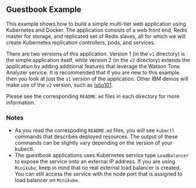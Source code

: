 ## Guestbook Example

This example shows how to build a simple multi-tier web application using
Kubernetes and Docker. The application consists of a web front end, Redis
master for storage, and replicated set of Redis slaves, all for which we will
create Kubernetes replication controllers, pods, and services.

There are two versions of this application. Version 1 (in the `v1` directory)
is the simple application itself, while version 2 (in the `v2` directory)
extends the application by adding additional features that leverage the Watson
Tone Analyzer service. It is recommended that if you are new to this example
then you look at just the `v1` version of the application. Other IBM demos
will make use of the `v2` version, such as
[Istio101](https://github.com/IBM/istio101).

Please see the corresponding `README.md` files in each directory for more
information.


### Notes

 * As you read the correspoding `README.md` files, you will see `kubectl` commands that describes deployed resources. The output of these commands can be slightly vary depending on the version of your kubectl.
 * The guestbook applications uses Kubernetes service type `LoadBalancer` to expose the service onto an external IP address. If you are using `Minikube`, keep in mind that no real external load balancer is created. You
 can still access the service with the node port that is assigned to load balancer on `Minikube`.
